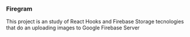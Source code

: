 ### Firegram
This project is an study of React Hooks and Firebase Storage tecnologies that do an uploading images to Google Firebase Server

